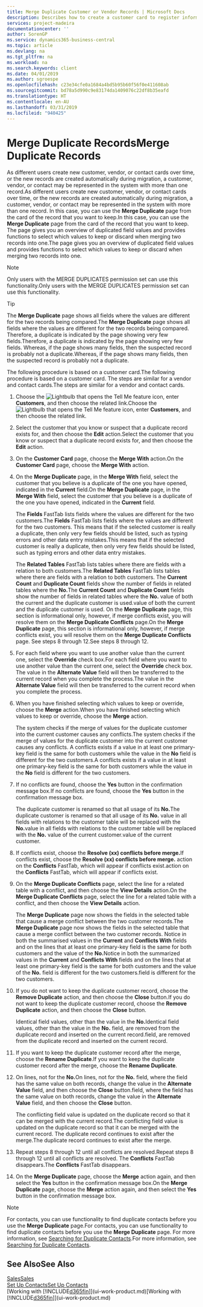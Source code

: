 ```yaml
---
title: Merge Duplicate Customer or Vendor Records | Microsoft Docs
description: Describes how to create a customer card to register information about each new customer or client that you sell to.
services: project-madeira
documentationcenter: ''
author: SorenGP
ms.service: dynamics365-business-central
ms.topic: article
ms.devlang: na
ms.tgt_pltfrm: na
ms.workload: na
ms.search.keywords: client
ms.date: 04/01/2019
ms.author: sgroespe
ms.openlocfilehash: c23e34cfe0a1684a4bd5b95b60f56f0e411608ab
ms.sourcegitcommit: bd78a5d990c9e83174da1409076c22df8b35eafd
ms.translationtype: HT
ms.contentlocale: en-AU
ms.lasthandoff: 03/31/2019
ms.locfileid: "940425"
---
```

# <a name="merge-duplicate-records"></a><span data-ttu-id="d75b9-103">Merge Duplicate Records</span><span class="sxs-lookup"><span data-stu-id="d75b9-103">Merge Duplicate Records</span></span>
<span data-ttu-id="d75b9-104">As different users create new customer, vendor, or contact cards over time, or the new records are created automatically during migration, a customer, vendor, or contact may be represented in the system with more than one record.</span><span class="sxs-lookup"><span data-stu-id="d75b9-104">As different users create new customer, vendor, or contact cards over time, or the new records are created automatically during migration, a customer, vendor, or contact may be represented in the system with more than one record.</span></span> <span data-ttu-id="d75b9-105">In this case, you can use the **Merge Duplicate** page from the card of the record that you want to keep.</span><span class="sxs-lookup"><span data-stu-id="d75b9-105">In this case, you can use the **Merge Duplicate** page from the card of the record that you want to keep.</span></span> <span data-ttu-id="d75b9-106">The page gives you an overview of duplicated field values and provides functions to select which values to keep or discard when merging two records into one.</span><span class="sxs-lookup"><span data-stu-id="d75b9-106">The page gives you an overview of duplicated field values and provides functions to select which values to keep or discard when merging two records into one.</span></span>

> [!NOTE]
> <span data-ttu-id="d75b9-107">Only users with the MERGE DUPLICATES permission set can use this functionality.</span><span class="sxs-lookup"><span data-stu-id="d75b9-107">Only users with the MERGE DUPLICATES permission set can use this functionality.</span></span>

> [!TIP]
> <span data-ttu-id="d75b9-108">The **Merge Duplicate** page shows all fields where the values are different for the two records being compared.</span><span class="sxs-lookup"><span data-stu-id="d75b9-108">The **Merge Duplicate** page shows all fields where the values are different for the two records being compared.</span></span> <span data-ttu-id="d75b9-109">Therefore, a duplicate is indicated by the page showing very few fields.</span><span class="sxs-lookup"><span data-stu-id="d75b9-109">Therefore, a duplicate is indicated by the page showing very few fields.</span></span> <span data-ttu-id="d75b9-110">Whereas, if the page shows many fields, then the suspected record is probably not a duplicate.</span><span class="sxs-lookup"><span data-stu-id="d75b9-110">Whereas, if the page shows many fields, then the suspected record is probably not a duplicate.</span></span>

<span data-ttu-id="d75b9-111">The following procedure is based on a customer card.</span><span class="sxs-lookup"><span data-stu-id="d75b9-111">The following procedure is based on a customer card.</span></span> <span data-ttu-id="d75b9-112">The steps are similar for a vendor  and contact cards.</span><span class="sxs-lookup"><span data-stu-id="d75b9-112">The steps are similar for a vendor  and contact cards.</span></span>

1. <span data-ttu-id="d75b9-113">Choose the ![Lightbulb that opens the Tell Me feature](media/ui-search/search_small.png "Tell me what you want to do") icon, enter **Customers**, and then choose the related link.</span><span class="sxs-lookup"><span data-stu-id="d75b9-113">Choose the ![Lightbulb that opens the Tell Me feature](media/ui-search/search_small.png "Tell me what you want to do") icon, enter **Customers**, and then choose the related link.</span></span>
2. <span data-ttu-id="d75b9-114">Select the customer that you know or suspect that a duplicate record exists for, and then choose the **Edit** action.</span><span class="sxs-lookup"><span data-stu-id="d75b9-114">Select the customer that you know or suspect that a duplicate record exists for, and then choose the **Edit** action.</span></span>
3. <span data-ttu-id="d75b9-115">On the **Customer Card** page, choose the **Merge With** action.</span><span class="sxs-lookup"><span data-stu-id="d75b9-115">On the **Customer Card** page, choose the **Merge With** action.</span></span>
4. <span data-ttu-id="d75b9-116">On the **Merge Duplicate** page, in the **Merge With** field, select the customer that you believe is a duplicate of the one you have opened, indicated in the **Current** field.</span><span class="sxs-lookup"><span data-stu-id="d75b9-116">On the **Merge Duplicate** page, in the **Merge With** field, select the customer that you believe is a duplicate of the one you have opened, indicated in the **Current** field.</span></span>

    <span data-ttu-id="d75b9-117">The **Fields** FastTab lists fields where the values are different for the two customers.</span><span class="sxs-lookup"><span data-stu-id="d75b9-117">The **Fields** FastTab lists fields where the values are different for the two customers.</span></span> <span data-ttu-id="d75b9-118">This means that if the selected customer is really a duplicate, then only very few fields should be listed, such as typing errors and other data entry mistakes.</span><span class="sxs-lookup"><span data-stu-id="d75b9-118">This means that if the selected customer is really a duplicate, then only very few fields should be listed, such as typing errors and other data entry mistakes.</span></span>

    <span data-ttu-id="d75b9-119">The **Related Tables** FastTab lists tables where there are fields with a relation to both customers.</span><span class="sxs-lookup"><span data-stu-id="d75b9-119">The **Related Tables** FastTab lists tables where there are fields with a relation to both customers.</span></span> <span data-ttu-id="d75b9-120">The **Current Count** and **Duplicate Count** fields show the number of fields in related tables where the **No.**</span><span class="sxs-lookup"><span data-stu-id="d75b9-120">The **Current Count** and **Duplicate Count** fields show the number of fields in related tables where the **No.**</span></span> <span data-ttu-id="d75b9-121">value of both the current and the duplicate customer is used.</span><span class="sxs-lookup"><span data-stu-id="d75b9-121">value of both the current and the duplicate customer is used.</span></span> <span data-ttu-id="d75b9-122">On the **Merge Duplicate** page, this section is informational only, however, if merge conflicts exist, you will resolve them on the **Merge Duplicate Conflicts** page.</span><span class="sxs-lookup"><span data-stu-id="d75b9-122">On the **Merge Duplicate** page, this section is informational only, however, if merge conflicts exist, you will resolve them on the **Merge Duplicate Conflicts** page.</span></span> <span data-ttu-id="d75b9-123">See steps 8 through 12.</span><span class="sxs-lookup"><span data-stu-id="d75b9-123">See steps 8 through 12.</span></span>   

5. <span data-ttu-id="d75b9-124">For each field where you want to use another value than the current one, select the **Override** check box.</span><span class="sxs-lookup"><span data-stu-id="d75b9-124">For each field where you want to use another value than the current one, select the **Override** check box.</span></span> <span data-ttu-id="d75b9-125">The value in the **Alternate Value** field will then be transferred to the current record when you complete the process.</span><span class="sxs-lookup"><span data-stu-id="d75b9-125">The value in the **Alternate Value** field will then be transferred to the current record when you complete the process.</span></span>
6. <span data-ttu-id="d75b9-126">When you have finished selecting which values to keep or override, choose the **Merge** action.</span><span class="sxs-lookup"><span data-stu-id="d75b9-126">When you have finished selecting which values to keep or override, choose the **Merge** action.</span></span>

    <span data-ttu-id="d75b9-127">The system checks if the merge of values for the duplicate customer into the current customer causes any conflicts.</span><span class="sxs-lookup"><span data-stu-id="d75b9-127">The system checks if the merge of values for the duplicate customer into the current customer causes any conflicts.</span></span> <span data-ttu-id="d75b9-128">A conflicts exists if a value in at least one primary-key field is the same for both customers while the value in the **No** field is different for the two customers.</span><span class="sxs-lookup"><span data-stu-id="d75b9-128">A conflicts exists if a value in at least one primary-key field is the same for both customers while the value in the **No** field is different for the two customers.</span></span>

7. <span data-ttu-id="d75b9-129">If no conflicts are found, choose the **Yes** button in the confirmation message box.</span><span class="sxs-lookup"><span data-stu-id="d75b9-129">If no conflicts are found, choose the **Yes** button in the confirmation message box.</span></span>

    <span data-ttu-id="d75b9-130">The duplicate customer is renamed so that all usage of its **No.**</span><span class="sxs-lookup"><span data-stu-id="d75b9-130">The duplicate customer is renamed so that all usage of its **No.**</span></span> <span data-ttu-id="d75b9-131">value in all fields with relations to the customer table will be replaced with the **No.**</span><span class="sxs-lookup"><span data-stu-id="d75b9-131">value in all fields with relations to the customer table will be replaced with the **No.**</span></span> <span data-ttu-id="d75b9-132">value of the current customer.</span><span class="sxs-lookup"><span data-stu-id="d75b9-132">value of the current customer.</span></span>
8. <span data-ttu-id="d75b9-133">If conflicts exist, choose the **Resolve (xx) conflicts before merge.**</span><span class="sxs-lookup"><span data-stu-id="d75b9-133">If conflicts exist, choose the **Resolve (xx) conflicts before merge.**</span></span> <span data-ttu-id="d75b9-134">action on the **Conflicts** FastTab, which will appear if conflicts exist.</span><span class="sxs-lookup"><span data-stu-id="d75b9-134">action on the **Conflicts** FastTab, which will appear if conflicts exist.</span></span>
9. <span data-ttu-id="d75b9-135">On the **Merge Duplicate Conflicts** page, select the line for a related table with a conflict, and then choose the **View Details** action.</span><span class="sxs-lookup"><span data-stu-id="d75b9-135">On the **Merge Duplicate Conflicts** page, select the line for a related table with a conflict, and then choose the **View Details** action.</span></span>

    <span data-ttu-id="d75b9-136">The **Merge Duplicate** page now shows the fields in the selected table that cause a merge conflict between the two customer records.</span><span class="sxs-lookup"><span data-stu-id="d75b9-136">The **Merge Duplicate** page now shows the fields in the selected table that cause a merge conflict between the two customer records.</span></span> <span data-ttu-id="d75b9-137">Notice in both the summarised values in the **Current** and **Conflicts With** fields and on the lines that at least one primary-key field is the same for both customers and the value of the **No.**</span><span class="sxs-lookup"><span data-stu-id="d75b9-137">Notice in both the summarized values in the **Current** and **Conflicts With** fields and on the lines that at least one primary-key field is the same for both customers and the value of the **No.**</span></span> <span data-ttu-id="d75b9-138">field is different for the two customers.</span><span class="sxs-lookup"><span data-stu-id="d75b9-138">field is different for the two customers.</span></span>   
10. <span data-ttu-id="d75b9-139">If you do not want to keep the duplicate customer record, choose the **Remove Duplicate** action, and then choose the **Close** button.</span><span class="sxs-lookup"><span data-stu-id="d75b9-139">If you do not want to keep the duplicate customer record, choose the **Remove Duplicate** action, and then choose the **Close** button.</span></span>

    <span data-ttu-id="d75b9-140">Identical field values, other than the value in the **No.**</span><span class="sxs-lookup"><span data-stu-id="d75b9-140">Identical field values, other than the value in the **No.**</span></span> <span data-ttu-id="d75b9-141">field, are removed from the duplicate record and inserted on the current record.</span><span class="sxs-lookup"><span data-stu-id="d75b9-141">field, are removed from the duplicate record and inserted on the current record.</span></span>
11. <span data-ttu-id="d75b9-142">If you want to keep the duplicate customer record after the merge,  choose the **Rename Duplicate**.</span><span class="sxs-lookup"><span data-stu-id="d75b9-142">If you want to keep the duplicate customer record after the merge,  choose the **Rename Duplicate**.</span></span>
12. <span data-ttu-id="d75b9-143">On lines, not for the **No.**</span><span class="sxs-lookup"><span data-stu-id="d75b9-143">On lines, not for the **No.**</span></span> <span data-ttu-id="d75b9-144">field, where the field has the same value on both records, change the value in the **Alternate Value** field, and then choose the **Close** button.</span><span class="sxs-lookup"><span data-stu-id="d75b9-144">field, where the field has the same value on both records, change the value in the **Alternate Value** field, and then choose the **Close** button.</span></span>

    <span data-ttu-id="d75b9-145">The conflicting field value is updated on the duplicate record so that it can be merged with the current record.</span><span class="sxs-lookup"><span data-stu-id="d75b9-145">The conflicting field value is updated on the duplicate record so that it can be merged with the current record.</span></span> <span data-ttu-id="d75b9-146">The duplicate record continues to exist after the merge.</span><span class="sxs-lookup"><span data-stu-id="d75b9-146">The duplicate record continues to exist after the merge.</span></span>
13. <span data-ttu-id="d75b9-147">Repeat steps 8 through 12 until all conflicts are resolved.</span><span class="sxs-lookup"><span data-stu-id="d75b9-147">Repeat steps 8 through 12 until all conflicts are resolved.</span></span> <span data-ttu-id="d75b9-148">The **Conflicts** FastTab disappears.</span><span class="sxs-lookup"><span data-stu-id="d75b9-148">The **Conflicts** FastTab disappears.</span></span>
14. <span data-ttu-id="d75b9-149">On the **Merge Duplicate** page, choose the **Merge** action again, and then select the **Yes** button in the confirmation message box.</span><span class="sxs-lookup"><span data-stu-id="d75b9-149">On the **Merge Duplicate** page, choose the **Merge** action again, and then select the **Yes** button in the confirmation message box.</span></span>

> [!NOTE]
> <span data-ttu-id="d75b9-150">For contacts, you can use functionality to find duplicate contacts before you use the **Merge Duplicate** page.</span><span class="sxs-lookup"><span data-stu-id="d75b9-150">For contacts, you can use functionality to find duplicate contacts before you use the **Merge Duplicate** page.</span></span> <span data-ttu-id="d75b9-151">For more information, see [Searching for Duplicate Contacts](marketing-setup-contacts.md#searching-for-duplicate-contacts).</span><span class="sxs-lookup"><span data-stu-id="d75b9-151">For more information, see [Searching for Duplicate Contacts](marketing-setup-contacts.md#searching-for-duplicate-contacts).</span></span>

## <a name="see-also"></a><span data-ttu-id="d75b9-152">See Also</span><span class="sxs-lookup"><span data-stu-id="d75b9-152">See Also</span></span>
[<span data-ttu-id="d75b9-153">Sales</span><span class="sxs-lookup"><span data-stu-id="d75b9-153">Sales</span></span>](sales-manage-sales.md)  
[<span data-ttu-id="d75b9-154">Set Up Contacts</span><span class="sxs-lookup"><span data-stu-id="d75b9-154">Set Up Contacts</span></span>](marketing-setup-contacts.md)  
<span data-ttu-id="d75b9-155">[Working with [!INCLUDE[d365fin](includes/d365fin_md.md)]](ui-work-product.md)</span><span class="sxs-lookup"><span data-stu-id="d75b9-155">[Working with [!INCLUDE[d365fin](includes/d365fin_md.md)]](ui-work-product.md)</span></span>
